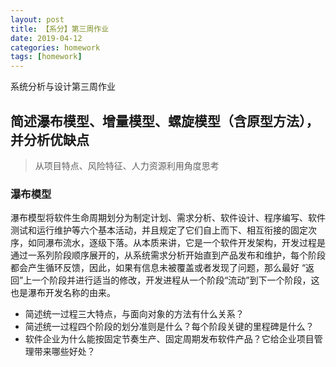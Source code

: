 ```yaml
---
layout: post
title: 【系分】第三周作业
date: 2019-04-12
categories: homework
tags: [homework]
---
```


系统分析与设计第三周作业

<!--more--> 

## 简述瀑布模型、增量模型、螺旋模型（含原型方法），并分析优缺点

> 从项目特点、风险特征、人力资源利用角度思考



### 瀑布模型

瀑布模型将软件生命周期划分为制定计划、需求分析、软件设计、程序编写、软件测试和运行维护等六个基本活动，并且规定了它们自上而下、相互衔接的固定次序，如同瀑布流水，逐级下落。从本质来讲，它是一个软件开发架构，开发过程是通过一系列阶段顺序展开的，从系统需求分析开始直到产品发布和维护，每个阶段都会产生循环反馈，因此，如果有信息未被覆盖或者发现了问题，那么最好 “返回”上一个阶段并进行适当的修改，开发进程从一个阶段“流动”到下一个阶段，这也是瀑布开发名称的由来。







- 简述统一过程三大特点，与面向对象的方法有什么关系？
- 简述统一过程四个阶段的划分准则是什么？每个阶段关键的里程碑是什么？
- 软件企业为什么能按固定节奏生产、固定周期发布软件产品？它给企业项目管理带来哪些好处？